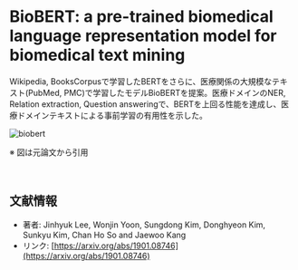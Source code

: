 # BioBERT: a pre-trained biomedical language representation model for biomedical text mining

Wikipedia, BooksCorpusで学習したBERTをさらに、医療関係の大規模なテキスト(PubMed, PMC)で学習したモデルBioBERTを提案。医療ドメインのNER, Relation extraction, Question answeringで、BERTを上回る性能を達成し、医療ドメインテキストによる事前学習の有用性を示した。

![biobert](https://user-images.githubusercontent.com/53220859/62830928-faf14700-bc51-11e9-82e8-4770b77891cb.png)

※ 図は元論文から引用

<br>

## 文献情報

- 著者: Jinhyuk Lee, Wonjin Yoon, Sungdong Kim, Donghyeon Kim, Sunkyu Kim, Chan Ho So and Jaewoo Kang
- リンク: [https://arxiv.org/abs/1901.08746](https://arxiv.org/abs/1901.08746)
